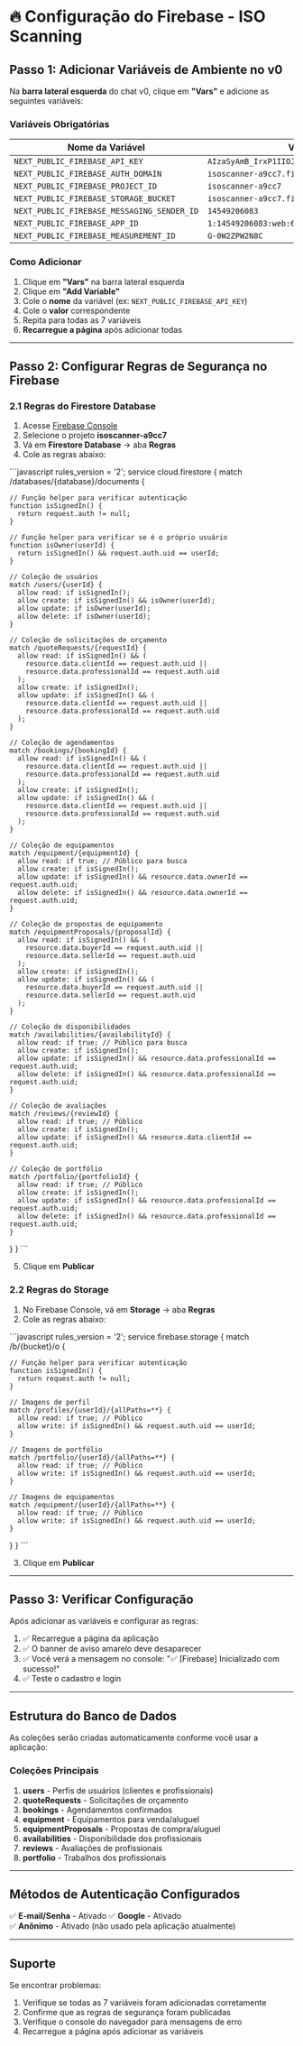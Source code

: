 # 🔥 Configuração do Firebase - ISO Scanning

## Passo 1: Adicionar Variáveis de Ambiente no v0

Na **barra lateral esquerda** do chat v0, clique em **"Vars"** e adicione as seguintes variáveis:

### Variáveis Obrigatórias

| Nome da Variável | Valor |
|------------------|-------|
| `NEXT_PUBLIC_FIREBASE_API_KEY` | `AIzaSyAmB_IrxP1IIOJ0meQXQURZSX0q946I6lM` |
| `NEXT_PUBLIC_FIREBASE_AUTH_DOMAIN` | `isoscanner-a9cc7.firebaseapp.com` |
| `NEXT_PUBLIC_FIREBASE_PROJECT_ID` | `isoscanner-a9cc7` |
| `NEXT_PUBLIC_FIREBASE_STORAGE_BUCKET` | `isoscanner-a9cc7.firebasestorage.app` |
| `NEXT_PUBLIC_FIREBASE_MESSAGING_SENDER_ID` | `14549206083` |
| `NEXT_PUBLIC_FIREBASE_APP_ID` | `1:14549206083:web:62abe30fe35e84bea740f6` |
| `NEXT_PUBLIC_FIREBASE_MEASUREMENT_ID` | `G-0W2ZPW2N8C` |

### Como Adicionar

1. Clique em **"Vars"** na barra lateral esquerda
2. Clique em **"Add Variable"**
3. Cole o **nome** da variável (ex: `NEXT_PUBLIC_FIREBASE_API_KEY`)
4. Cole o **valor** correspondente
5. Repita para todas as 7 variáveis
6. **Recarregue a página** após adicionar todas

---

## Passo 2: Configurar Regras de Segurança no Firebase

### 2.1 Regras do Firestore Database

1. Acesse [Firebase Console](https://console.firebase.google.com/)
2. Selecione o projeto **isoscanner-a9cc7**
3. Vá em **Firestore Database** → aba **Regras**
4. Cole as regras abaixo:

\`\`\`javascript
rules_version = '2';
service cloud.firestore {
  match /databases/{database}/documents {
    
    // Função helper para verificar autenticação
    function isSignedIn() {
      return request.auth != null;
    }
    
    // Função helper para verificar se é o próprio usuário
    function isOwner(userId) {
      return isSignedIn() && request.auth.uid == userId;
    }
    
    // Coleção de usuários
    match /users/{userId} {
      allow read: if isSignedIn();
      allow create: if isSignedIn() && isOwner(userId);
      allow update: if isOwner(userId);
      allow delete: if isOwner(userId);
    }
    
    // Coleção de solicitações de orçamento
    match /quoteRequests/{requestId} {
      allow read: if isSignedIn() && (
        resource.data.clientId == request.auth.uid ||
        resource.data.professionalId == request.auth.uid
      );
      allow create: if isSignedIn();
      allow update: if isSignedIn() && (
        resource.data.clientId == request.auth.uid ||
        resource.data.professionalId == request.auth.uid
      );
    }
    
    // Coleção de agendamentos
    match /bookings/{bookingId} {
      allow read: if isSignedIn() && (
        resource.data.clientId == request.auth.uid ||
        resource.data.professionalId == request.auth.uid
      );
      allow create: if isSignedIn();
      allow update: if isSignedIn() && (
        resource.data.clientId == request.auth.uid ||
        resource.data.professionalId == request.auth.uid
      );
    }
    
    // Coleção de equipamentos
    match /equipment/{equipmentId} {
      allow read: if true; // Público para busca
      allow create: if isSignedIn();
      allow update: if isSignedIn() && resource.data.ownerId == request.auth.uid;
      allow delete: if isSignedIn() && resource.data.ownerId == request.auth.uid;
    }
    
    // Coleção de propostas de equipamento
    match /equipmentProposals/{proposalId} {
      allow read: if isSignedIn() && (
        resource.data.buyerId == request.auth.uid ||
        resource.data.sellerId == request.auth.uid
      );
      allow create: if isSignedIn();
      allow update: if isSignedIn() && (
        resource.data.buyerId == request.auth.uid ||
        resource.data.sellerId == request.auth.uid
      );
    }
    
    // Coleção de disponibilidades
    match /availabilities/{availabilityId} {
      allow read: if true; // Público para busca
      allow create: if isSignedIn();
      allow update: if isSignedIn() && resource.data.professionalId == request.auth.uid;
      allow delete: if isSignedIn() && resource.data.professionalId == request.auth.uid;
    }
    
    // Coleção de avaliações
    match /reviews/{reviewId} {
      allow read: if true; // Público
      allow create: if isSignedIn();
      allow update: if isSignedIn() && resource.data.clientId == request.auth.uid;
    }
    
    // Coleção de portfólio
    match /portfolio/{portfolioId} {
      allow read: if true; // Público
      allow create: if isSignedIn();
      allow update: if isSignedIn() && resource.data.professionalId == request.auth.uid;
      allow delete: if isSignedIn() && resource.data.professionalId == request.auth.uid;
    }
  }
}
\`\`\`

5. Clique em **Publicar**

### 2.2 Regras do Storage

1. No Firebase Console, vá em **Storage** → aba **Regras**
2. Cole as regras abaixo:

\`\`\`javascript
rules_version = '2';
service firebase.storage {
  match /b/{bucket}/o {
    
    // Função helper para verificar autenticação
    function isSignedIn() {
      return request.auth != null;
    }
    
    // Imagens de perfil
    match /profiles/{userId}/{allPaths=**} {
      allow read: if true; // Público
      allow write: if isSignedIn() && request.auth.uid == userId;
    }
    
    // Imagens de portfólio
    match /portfolio/{userId}/{allPaths=**} {
      allow read: if true; // Público
      allow write: if isSignedIn() && request.auth.uid == userId;
    }
    
    // Imagens de equipamentos
    match /equipment/{userId}/{allPaths=**} {
      allow read: if true; // Público
      allow write: if isSignedIn() && request.auth.uid == userId;
    }
  }
}
\`\`\`

3. Clique em **Publicar**

---

## Passo 3: Verificar Configuração

Após adicionar as variáveis e configurar as regras:

1. ✅ Recarregue a página da aplicação
2. ✅ O banner de aviso amarelo deve desaparecer
3. ✅ Você verá a mensagem no console: "✅ [Firebase] Inicializado com sucesso!"
4. ✅ Teste o cadastro e login

---

## Estrutura do Banco de Dados

As coleções serão criadas automaticamente conforme você usar a aplicação:

### Coleções Principais

1. **users** - Perfis de usuários (clientes e profissionais)
2. **quoteRequests** - Solicitações de orçamento
3. **bookings** - Agendamentos confirmados
4. **equipment** - Equipamentos para venda/aluguel
5. **equipmentProposals** - Propostas de compra/aluguel
6. **availabilities** - Disponibilidade dos profissionais
7. **reviews** - Avaliações de profissionais
8. **portfolio** - Trabalhos dos profissionais

---

## Métodos de Autenticação Configurados

✅ **E-mail/Senha** - Ativado
✅ **Google** - Ativado  
✅ **Anônimo** - Ativado (não usado pela aplicação atualmente)

---

## Suporte

Se encontrar problemas:
1. Verifique se todas as 7 variáveis foram adicionadas corretamente
2. Confirme que as regras de segurança foram publicadas
3. Verifique o console do navegador para mensagens de erro
4. Recarregue a página após adicionar as variáveis
